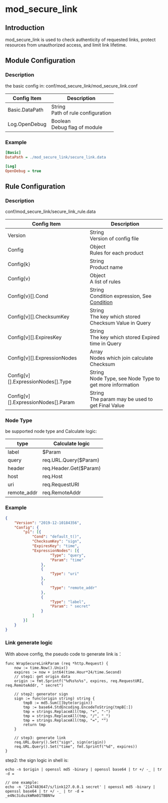 # mod_secure_link

## Introduction

mod_secure_link is used to check authenticity of requested links, protect resources from unauthorized access, and limit link lifetime.

## Module Configuration

### Description

the basic config in: conf/mod_secure_link/mod_secure_link.conf

| Config Item    | Description                          |
| -------------- | ------------------------------------ |
| Basic.DataPath | String<br>Path of rule configuration |
| Log.OpenDebug  | Boolean<br>Debug flag of module      |

### Example

```ini
[Basic]
DataPath = ./mod_secure_link/secure_link.data

[Log]
OpenDebug = true
```

## Rule Configuration

### Description

conf/mod_secure_link/secure_link_rule.data

| Config Item                         | Description                                                                           |
| ----------------------------------- | ------------------------------------------------------------------------------------- |
| Version                             | String<br>Version of config file                                                      |
| Config                              | Object<br>Rules for each product                                                      |
| Config{k}                           | String<br>Product name                                                                |
| Config{v}                           | Object<br>A list of rules                                                             |
| Config{v}[].Cond                    | String<br>Condition expression, See [Condition](../../condition/condition_grammar.md) |
| Config[v][].ChecksumKey             | String<br>The key which stored Checksum Value in Query                                |
| Config[v][].ExpiresKey              | String<br>The key which stored Expired time in Query                                  |
| Config[v][].ExpressionNodes         | Array<br>Nodes which join calculate Checksum                                           |
| Config[v][].ExpressionNodes[].Type  | String<br>Node Type, see Node Type to get more information                            |
| Config[v][].ExpressionNodes[].Param | String<br>The param may be used to get Final Value                                    |

### Node Type

be supported node type and Calculate logic:

| type        | Calculate logic         |
| ----------- | ---------------------- |
| label       | $Param                 |
| query       | req.URL.Query($Param)  |
| header      | req.Header.Get($Param) |
| host        | req.Host               |
| uri         | req.RequestURI         |
| remote_addr | req.RemoteAddr         |

### Example

```json
{
    "Version": "2019-12-10184356",
	"Config": {
		"p1": [{
			"Cond": "default_t()",
			"ChecksumKey": "sign",
			"ExpiresKey": "time",
			"ExpressionNodes": [{
					"Type": "query",
					"Param": "time"
				},
				{
					"Type": "uri"
				},
				{
					"Type": "remote_addr"
				},
				{
					"Type": "label",
					"Param": " secret"
				}
			]
		}]
	}
}
```

### Link generate logic

With above config, the pseudo code to generate link is：

```
func WrapSecureLinkParam (req *http.Request) {
	now := time.Now().Unix()
	expires := now + int64(time.Hour*24/time.Second)
	// step1: get origin data
	origin := fmt.Sprintf("%d%s%s%s", expires, req.RequestURI, req.RemoteAddr, " secret")

	// step2: generator sign
	sign := func(origin string) string {
		tmpB := md5.Sum([]byte(origin))
		tmp := base64.StdEncoding.EncodeToString(tmpB[:])
		tmp = strings.ReplaceAll(tmp, "+", "-")
		tmp = strings.ReplaceAll(tmp, "/", "_")
		tmp = strings.ReplaceAll(tmp, "=", "")
		return tmp
	}

	// step3: generate link
	req.URL.Query().Set("sign", sign(origin))
	req.URL.Query().Set("time", fmt.Sprintf("%d", expires))
}
```

step2: the sign logic in shell is:

```
echo -n $origin | openssl md5 -binary | openssl base64 | tr +/ -_ | tr -d =

// one example:
echo -n '2147483647/s/link127.0.0.1 secret' | openssl md5 -binary | openssl base64 | tr +/ -_ | tr -d =
_e4Nc3iduzkWRm01TBBNYw
```
